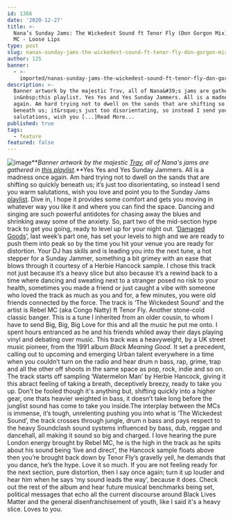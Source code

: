 ```yaml
---
id: 1366
date: '2020-12-27'
title: >-
  Nana’s Sunday Jams: The Wickedest Sound ft Tenor Fly (Don Gorgon Mix) - Rebel
  MC - Loose Lips
type: post
slug: nanas-sunday-jams-the-wickedest-sound-ft-tenor-fly-don-gorgon-mix-rebel-mc
author: 125
banner:
  - >-
    imported/nanas-sunday-jams-the-wickedest-sound-ft-tenor-fly-don-gorgon-mix-rebel-mc/image1366.jpeg
description: >-
  Banner artwork by the majestic Trav, all of Nana&#39;s jams are gathered
  in&nbsp;this playlist. Yes Yes and Yes Sunday Jammers. All is a madness once
  again. Am hard trying not to dwell on the sands that are shifting so quickly
  beneath us; it&rsquo;s just too disorientating, so instead I send you warm
  salutations, wish you [...]Read More...
published: true
tags:
  - feature
featured: false
---
```

![image](../imported/nanas-sunday-jams-the-wickedest-sound-ft-tenor-fly-don-gorgon-mix-rebel-mc/image1366.jpeg)**_Banner artwork by the majestic [Trav](https://www.backdownwarchild.co.uk/), all of Nana's jams are gathered in_ [_this playlist_](https://open.spotify.com/playlist/12UoQ8ov5i6P8BIfm2lOjS?si=jarAn1CXSEuYB9vAxJidOg)_._**Yes Yes and Yes Sunday Jammers. All is a madness once again. Am hard trying not to dwell on the sands that are shifting so quickly beneath us; it’s just too disorientating, so instead I send you warm salutations, wish you love and point you to the Sunday Jams [playlist](https://open.spotify.com/playlist/12UoQ8ov5i6P8BIfm2lOjS?si=jarAn1CXSEuYB9vAxJidOg). Dive in, I hope it provides some comfort and gets you moving in whatever way you like it and where you can find the space. Dancing and singing are such powerful antidotes for chasing away the blues and shrinking away some of the anxiety. So, part two of the mid-section hype track to get you going, ready to level up for your night out. ‘[Damaged Goods](http://loose-lips.co.uk/blog/nanas-sunday-jams-damaged-goods-gang-of-four)’, last week’s part one, has set your levels to high and we are ready to push them into peak so by the time you hit your venue you are ready for distortion. Your DJ has skills and is leading you into the next tune, a hot stepper for a Sunday Jammer, something a bit grimey with an ease that blows through it courtesy of a Herbie Hancock sample. I chose this track not just because it’s a heavy slice but also because it’s a rewind back to a time where dancing and sweating next to a stranger posed no risk to your health, sometimes you made a friend or just caught a vibe with someone who loved the track as much as you and for, a few minutes, you were old friends connected by the force. The track is ‘The Wickedest Sound’ and the artist is Rebel MC (aka Congo Natty) ft Tenor Fly. Another stone-cold classic banger. This is a tune I inherited from an older cousin, to whom I have to send Big, Big, Big Love for this and all the music he put me onto. I spent hours entranced as he and his friends whiled away their days playing vinyl and debating over music. This track was a heavyweight, by a UK street music pioneer, from the 1991 album _Black Meaning Good_. It set a precedent, calling out to upcoming and emerging Urban talent everywhere in a time when you couldn’t turn on the radio and hear drum n bass, rap, grime, trap and all the other off shoots in the same space as pop, rock, indie and so on. The track starts off sampling ‘Watermelon Man’ by Herbie Hancock, giving it this abract feeling of taking a breath, deceptively breezy, ready to take you up. Don’t be fooled though it's anything but, shifting quickly into a higher gear, one thats heavier weighted in bass, it doesn’t take long before the junglist sound has come to take you inside.The interplay between the MCs is immense, it’s tough, unrelenting pushing you into what is ‘The Wickedest Sound’, the track crosses through jungle, drum n bass and pays respect to the heavy Soundclash sound systems influenced by bass, dub, reggae and dancehall, all making it sound so big and charged. I love hearing the pure London energy brought by Rebel MC, he is the high in the track as he spits about his sound being ‘live and direct’, the Hancock sample floats above then you’re brought back down by Tenor Fly’s gravelly yell, he demands that you dance, he’s the hype. Love it so much. If you are not feeling ready for the next section, pure distortion, then I say once again; turn it up louder and hear him when he says ‘my sound leads the way’, because it does. Check out the rest of the album and hear future musical benchmarks being set, political messages that echo all the current discourse around Black Lives Matter and the general disenfranchisement of youth, like I said it's a heavy slice. Loves to you.